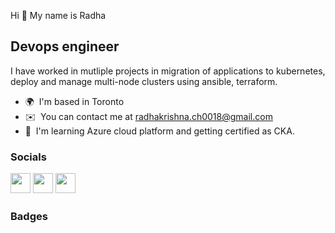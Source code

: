 Hi 👋 My name is Radha


Devops engineer 
--------------- 
I have worked in mutliple projects in migration of applications to kubernetes, deploy and manage multi-node clusters using ansible, terraform. 
* 🌍  I'm based in Toronto 
* ✉️  You can contact me at [radhakrishna.ch0018@gmail.com](mailto:radhakrishna.ch0018@gmail.com) 
* 🧠  I'm learning Azure cloud platform and getting certified as CKA.

 ### Socials  <p align="left"> <a href="https://www.github.com/radhakrishna0018" target="_blank" rel="noreferrer"><img src="https://raw.githubusercontent.com/danielcranney/readme-generator/main/public/icons/socials/github.svg" width="32" height="32" /></a> <a href="http://www.instagram.com/radha_ch18" target="_blank" rel="noreferrer"><img src="https://raw.githubusercontent.com/danielcranney/readme-generator/main/public/icons/socials/instagram.svg" width="32" height="32" /></a> <a href="http://www.medium.com/radhakrishna" target="_blank" rel="noreferrer"><img src="https://raw.githubusercontent.com/danielcranney/readme-generator/main/public/icons/socials/medium.svg" width="32" height="32" /></a></p>
### Badges

